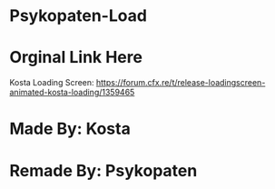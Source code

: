 # Psykopaten-Load


# Orginal Link Here
Kosta Loading Screen: https://forum.cfx.re/t/release-loadingscreen-animated-kosta-loading/1359465


# Made By: Kosta
# Remade By: Psykopaten
